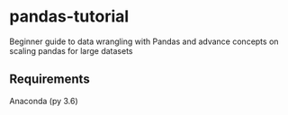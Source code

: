# pandas-tutorial
Beginner guide to data wrangling with Pandas and advance concepts on scaling pandas for large datasets

## Requirements
Anaconda (py 3.6)
